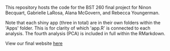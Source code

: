 This repository hosts the code for the BST 260 final project for Ninon Becquart, Gabrielle LaRosa, Alana McGovern, and Rebecca Youngerman.

Note that each shiny app (three in total) are in their own folders within the 'Apps' folder. This is for clarity of which 'app.R' is connected to each analysis. The fourth analysis (PCA) is included in full within the RMarkdown.

View our final website [here](https://rebeccayoungerman.wixsite.com/healthandwealth)
